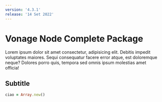 ```yaml
---
version: '4.3.1'
release: '14 Set 2022'
---
```

# Vonage Node Complete Package

Lorem ipsum dolor sit amet consectetur, adipisicing elit. Debitis impedit voluptates maiores. Sequi consequatur facere error atque, est doloremque neque? Dolores porro quis, tempora sed omnis ipsum molestias amet officia!
## Subtitle

``` ruby
ciao = Array.new()
```
